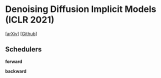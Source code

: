 # Denoising Diffusion Implicit Models (ICLR 2021)
[[arXiv](https://arxiv.org/abs/2010.02502)] [[Github](https://github.com/ermongroup/ddim)]

## Schedulers

**forward**

**backward**
